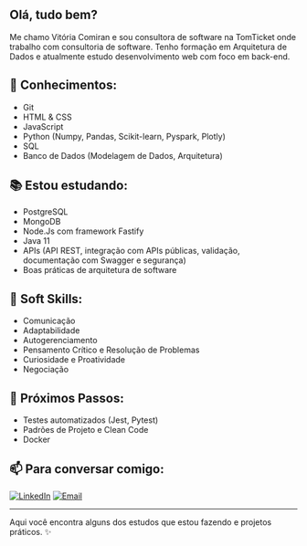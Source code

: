 ## Olá, tudo bem?

Me chamo Vitória Comiran e sou consultora de software na TomTicket onde trabalho com consultoria de software. Tenho formação em Arquitetura de Dados e atualmente estudo desenvolvimento web com foco em back-end.

## 🧩 Conhecimentos:
- Git
- HTML & CSS
- JavaScript
- Python (Numpy, Pandas, Scikit-learn, Pyspark, Plotly)
- SQL
- Banco de Dados (Modelagem de Dados, Arquitetura)

## 📚 Estou estudando:
- PostgreSQL
- MongoDB
- Node.Js com framework Fastify
- Java 11
- APIs (API REST, integração com APIs públicas, validação, documentação com Swagger e segurança)
- Boas práticas de arquitetura de software

## 🧠 Soft Skills:
- Comunicação
- Adaptabilidade
- Autogerenciamento
- Pensamento Crítico e Resolução de Problemas
- Curiosidade e Proatividade
- Negociação

## 🌱 Próximos Passos:
- Testes automatizados (Jest, Pytest)
- Padrões de Projeto e Clean Code
- Docker



## 📫 Para conversar comigo:
[![LinkedIn](https://img.shields.io/badge/LinkedIn-Vitoria%20Comiran-blue?logo=linkedin)](https://www.linkedin.com/in/vitoriacomiran/)
[![Email](https://img.shields.io/badge/Email-comiran.vitoria@gmail.com-red?style=flat)](mailto:comiran.vitoria@gmail.com)

---
Aqui você encontra alguns dos estudos que estou fazendo e projetos práticos.
✨ 
